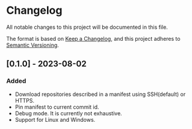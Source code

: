 # Changelog
All notable changes to this project will be documented in this file.

The format is based on [Keep a Changelog](https://keepachangelog.com/en/1.0.0/),
and this project adheres to [Semantic Versioning](https://semver.org/spec/v2.0.0.html).

## [0.1.0] - 2023-08-02

### Added
- Download repositories described in a manifest using SSH(default) or HTTPS.
- Pin manifest to current commit id.
- Debug mode. It is currently not exhaustive.
- Support for Linux and Windows.
